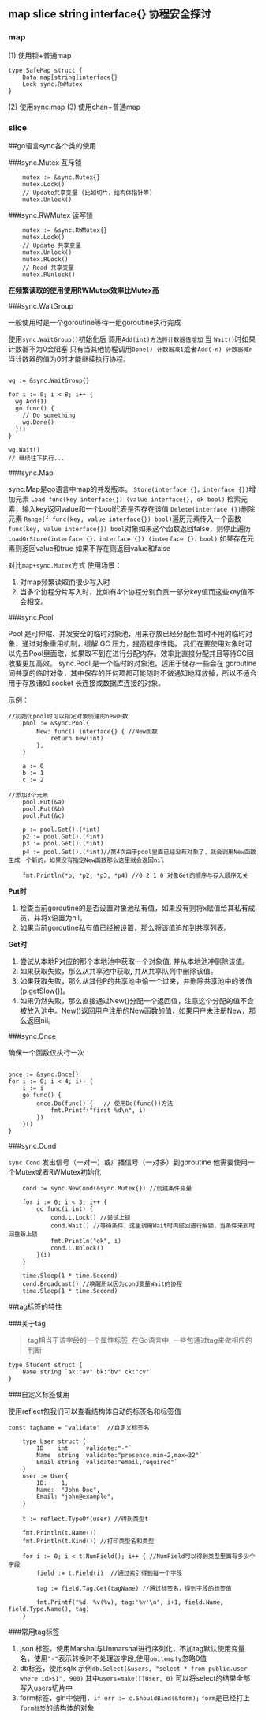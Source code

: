 ##  map slice string interface{} 协程安全探讨

### map
	
(1) 使用锁+普通map
		
```
type SafeMap struct {
	Data map[string]interface{}
	Lock sync.RWMutex
}
```

(2) 使用sync.map
(3) 使用chan+普通map
	
### slice

##go语言sync各个类的使用

###sync.Mutex 互斥锁

```
	mutex := &sync.Mutex{}
	mutex.Lock()
	// Update共享变量 (比如切片，结构体指针等)
	mutex.Unlock()
```	

###sync.RWMutex 读写锁

```
	mutex := &sync.RWMutex{}
	mutex.Lock()
	// Update 共享变量
	mutex.Unlock()
	mutex.RLock()
	// Read 共享变量
	mutex.RUnlock()
```
**在频繁读取的使用使用RWMutex效率比Mutex高**

###sync.WaitGroup

一般使用时是一个goroutine等待一组goroutine执行完成

使用`sync.WaitGroup()`初始化后 调用`Add(int)方法将计数器值增加` 当 `Wait()`时如果计数器不为0会阻塞
只有当其他协程调用`Done() 计数器减1`或者`Add(-n) 计数器减n` 当计数器的值为0时才能继续执行协程。

```

wg := &sync.WaitGroup{}
 
for i := 0; i < 8; i++ {
  wg.Add(1)
  go func() {
    // Do something
    wg.Done()
  }()
}
 
wg.Wait()
// 继续往下执行...
```

###sync.Map

sync.Map是go语言中map的并发版本。
`Store(interface {}，interface {})`增加元素
`Load func(key interface{}) (value interface{}, ok bool)` 检索元素，输入key返回value和一个bool代表是否存在该值
`Delete(interface {})`删除元素
`Range(f func(key, value interface{}) bool)`遍历元素传入一个函数`func(key, value interface{}) bool`对象如果这个函数返回false，则停止遍历
`LoadOrStore(interface {}，interface {}) (interface {}，bool)` 如果存在元素则返回value和true 如果不存在则返回value和false

对比`map+sync.Mutex`方式
使用场景：
1. 对map频繁读取而很少写入时
2. 当多个协程分片写入时，比如有4个协程分别负责一部分key值而这些key值不会相交。

###sync.Pool

Pool 是可伸缩、并发安全的临时对象池，用来存放已经分配但暂时不用的临时对象，通过对象重用机制，缓解 GC 压力，提高程序性能。
我们在要使用对象时可以先去Pool里面取，如果取不到在进行分配内存。效率比直接分配并且等待GC回收要更加高效。
sync.Pool 是一个临时的对象池，适用于储存一些会在 goroutine 间共享的临时对象，其中保存的任何项都可能随时不做通知地释放掉，所以不适合用于存放诸如 socket 长连接或数据库连接的对象。

示例：
```
//初始化pool时可以指定对象创建的new函数
	pool := &sync.Pool{
		New: func() interface{} { //New函数
			return new(int)
		},
	}
	
	a := 0
	b := 1
	c := 2

//添加3个元素
	pool.Put(&a)
	pool.Put(&b)
	pool.Put(&c)

	p := pool.Get().(*int)
	p2 := pool.Get().(*int)
	p3 := pool.Get().(*int)
	p4 := pool.Get().(*int)//第4次由于pool里面已经没有对象了，就会调用New函数生成一个新的，如果没有指定New函数那么这里就会返回nil
	
	fmt.Println(*p, *p2, *p3, *p4) //0 2 1 0 对象Get的顺序与存入顺序无关
```

**Put时**
1. 检查当前goroutine的是否设置对象池私有值，如果没有则将x赋值给其私有成员，并将x设置为nil。
2. 如果当前goroutine私有值已经被设置，那么将该值追加到共享列表。

**Get时**
1. 尝试从本地P对应的那个本地池中获取一个对象值, 并从本地池冲删除该值。
2. 如果获取失败，那么从共享池中获取, 并从共享队列中删除该值。
3. 如果获取失败，那么从其他P的共享池中偷一个过来，并删除共享池中的该值(p.getSlow())。
4. 如果仍然失败，那么直接通过New()分配一个返回值，注意这个分配的值不会被放入池中。New()返回用户注册的New函数的值，如果用户未注册New，那么返回nil。


###sync.Once

确保一个函数仅执行一次
```

once := &sync.Once{}
for i := 0; i < 4; i++ {
    i := i
    go func() {
        once.Do(func() {   // 使用Do(func())方法
            fmt.Printf("first %d\n", i)
        })
    }()
}
```

###sync.Cond

`sync.Cond` 发出信号（一对一）或广播信号（一对多）到goroutine
他需要使用一个Mutex或者RWMutex初始化

```
	cond := sync.NewCond(&sync.Mutex{}) //创建条件变量

	for i := 0; i < 3; i++ {
		go func(i int) {
			cond.L.Lock() //尝试上锁
			cond.Wait() //等待条件，这里调用Wait时内部回进行解锁，当条件来到时回重新上锁
			fmt.Println("ok", i)
			cond.L.Unlock()
		}(i)
	}

	time.Sleep(1 * time.Second)
	cond.Broadcast() //唤醒所以因为cond变量Wait的协程
	time.Sleep(1 * time.Second)
```


##tag标签的特性


###关于tag

> tag相当于该字段的一个属性标签, 在Go语言中, 一些包通过tag来做相应的判断


```
type Student struct {
    Name string `ak:"av" bk:"bv" ck:"cv"`
}
```

###自定义标签使用

使用reflect包我们可以查看结构体自动的标签名和标签值

```
const tagName = "validate"  //自定义标签名

	type User struct {
		ID    int    `validate:"-"`
		Name  string `validate:"presence,min=2,max=32"`
		Email string `validate:"email,required"`
	}
	user := User{
		ID:    1,
		Name:  "John Doe",
		Email: "john@example",
	}

	t := reflect.TypeOf(user) //得到类型t

	fmt.Println(t.Name())
	fmt.Println(t.Kind()) //打印类型名和类型

	for i := 0; i < t.NumField(); i++ { //NumField可以得到类型里面有多少个字段
		field := t.Field(i)  //通过索引得到每一个字段

		tag := field.Tag.Get(tagName) //通过标签名，得到字段的标签值

		fmt.Printf("%d. %v(%v), tag:'%v'\n", i+1, field.Name, field.Type.Name(), tag)
	}
```


###常用tag标签


1. json 标签，使用Marshal与Unmarshal进行序列化，不加tag默认使用变量名，使用`"-"`表示转换时不处理该字段,使用`omitempty`忽略0值
2. db标签，使用sqlx 示例`db.Select(&users, "select * from public.user where id>$1", 900)`  其中`users=make([]User, 0)` 可以将select的结果全部写入users切片中
3. form标签，gin中使用，` if err := c.ShouldBind(&form); ` `form`是已经打上`form标签`的结构体的对象





